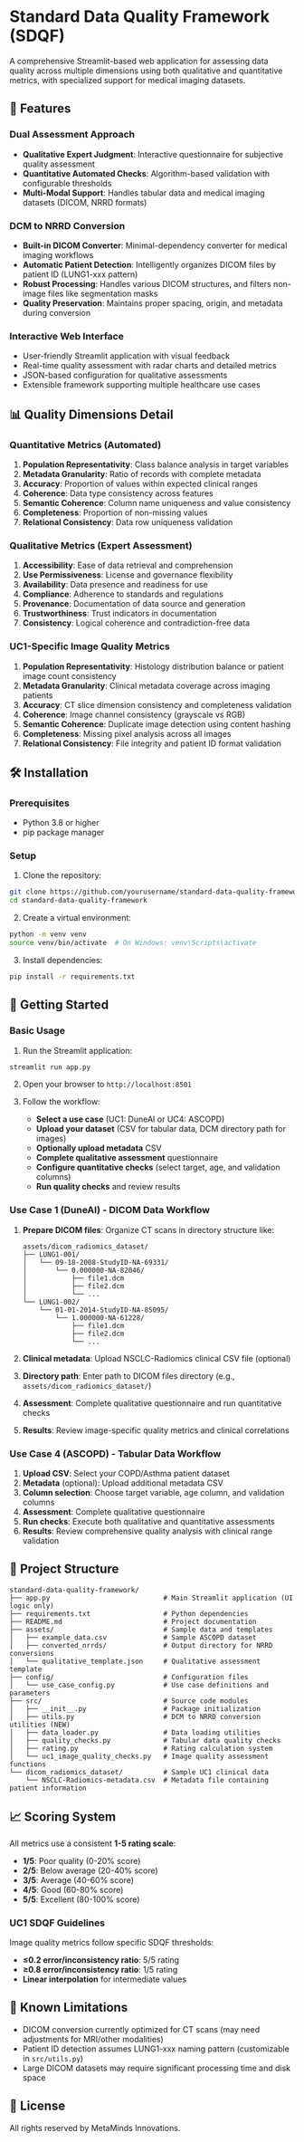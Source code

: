 # Standard Data Quality Framework (SDQF)

A comprehensive Streamlit-based web application for assessing data quality across multiple dimensions using both
qualitative and quantitative metrics, with specialized support for medical imaging datasets.

## 🚀 Features

### Dual Assessment Approach

- **Qualitative Expert Judgment**: Interactive questionnaire for subjective quality assessment
- **Quantitative Automated Checks**: Algorithm-based validation with configurable thresholds
- **Multi-Modal Support**: Handles tabular data and medical imaging datasets (DICOM, NRRD formats)

### DCM to NRRD Conversion

- **Built-in DICOM Converter**: Minimal-dependency converter for medical imaging workflows
- **Automatic Patient Detection**: Intelligently organizes DICOM files by patient ID (LUNG1-xxx pattern)
- **Robust Processing**: Handles various DICOM structures, and filters non-image files like segmentation masks
- **Quality Preservation**: Maintains proper spacing, origin, and metadata during conversion

### Interactive Web Interface

- User-friendly Streamlit application with visual feedback
- Real-time quality assessment with radar charts and detailed metrics
- JSON-based configuration for qualitative assessments
- Extensible framework supporting multiple healthcare use cases

## 📊 Quality Dimensions Detail

### Quantitative Metrics (Automated)

1. **Population Representativity**: Class balance analysis in target variables
2. **Metadata Granularity**: Ratio of records with complete metadata
3. **Accuracy**: Proportion of values within expected clinical ranges
4. **Coherence**: Data type consistency across features
5. **Semantic Coherence**: Column name uniqueness and value consistency
6. **Completeness**: Proportion of non-missing values
7. **Relational Consistency**: Data row uniqueness validation

### Qualitative Metrics (Expert Assessment)

1. **Accessibility**: Ease of data retrieval and comprehension
2. **Use Permissiveness**: License and governance flexibility
3. **Availability**: Data presence and readiness for use
4. **Compliance**: Adherence to standards and regulations
5. **Provenance**: Documentation of data source and generation
6. **Trustworthiness**: Trust indicators in documentation
7. **Consistency**: Logical coherence and contradiction-free data

### UC1-Specific Image Quality Metrics

1. **Population Representativity**: Histology distribution balance or patient image count consistency
2. **Metadata Granularity**: Clinical metadata coverage across imaging patients
3. **Accuracy**: CT slice dimension consistency and completeness validation
4. **Coherence**: Image channel consistency (grayscale vs RGB)
5. **Semantic Coherence**: Duplicate image detection using content hashing
6. **Completeness**: Missing pixel analysis across all images
7. **Relational Consistency**: File integrity and patient ID format validation

## 🛠️ Installation

### Prerequisites

- Python 3.8 or higher
- pip package manager

### Setup

1. Clone the repository:

```bash
git clone https://github.com/yourusername/standard-data-quality-framework.git
cd standard-data-quality-framework
```

2. Create a virtual environment:

```bash
python -m venv venv
source venv/bin/activate  # On Windows: venv\Scripts\activate
```

3. Install dependencies:

```bash
pip install -r requirements.txt
```

## 🚦 Getting Started

### Basic Usage

1. Run the Streamlit application:

```bash
streamlit run app.py
```

2. Open your browser to `http://localhost:8501`

3. Follow the workflow:
    - **Select a use case** (UC1: DuneAI or UC4: ASCOPD)
    - **Upload your dataset** (CSV for tabular data, DCM directory path for images)
    - **Optionally upload metadata** CSV
    - **Complete qualitative assessment** questionnaire
    - **Configure quantitative checks** (select target, age, and validation columns)
    - **Run quality checks** and review results

### Use Case 1 (DuneAI) - DICOM Data Workflow

1. **Prepare DICOM files**: Organize CT scans in directory structure like:
   ```
   assets/dicom_radiomics_dataset/
   ├── LUNG1-001/
   │   └── 09-18-2008-StudyID-NA-69331/
   │       └── 0.000000-NA-82046/
   │           ├── file1.dcm
   │           ├── file2.dcm
   │           └── ...
   └── LUNG1-002/
       └── 01-01-2014-StudyID-NA-85095/
           └── 1.000000-NA-61228/
               ├── file1.dcm
               ├── file2.dcm
               └── ...
   ```

2. **Clinical metadata**: Upload NSCLC-Radiomics clinical CSV file (optional)
3. **Directory path**: Enter path to DICOM files directory (e.g., `assets/dicom_radiomics_dataset/`)
4. **Assessment**: Complete qualitative questionnaire and run quantitative checks
5. **Results**: Review image-specific quality metrics and clinical correlations

### Use Case 4 (ASCOPD) - Tabular Data Workflow

1. **Upload CSV**: Select your COPD/Asthma patient dataset
2. **Metadata** (optional): Upload additional metadata CSV
3. **Column selection**: Choose target variable, age column, and validation columns
4. **Assessment**: Complete qualitative questionnaire
5. **Run checks**: Execute both qualitative and quantitative assessments
6. **Results**: Review comprehensive quality analysis with clinical range validation

## 📁 Project Structure

```
standard-data-quality-framework/
├── app.py                            # Main Streamlit application (UI logic only)
├── requirements.txt                  # Python dependencies
├── README.md                         # Project documentation
├── assets/                           # Sample data and templates
│   ├── example_data.csv              # Sample ASCOPD dataset
│   ├── converted_nrrds/              # Output directory for NRRD conversions
│   └── qualitative_template.json     # Qualitative assessment template
├── config/                           # Configuration files
│   └── use_case_config.py            # Use case definitions and parameters
├── src/                              # Source code modules
│   ├── __init__.py                   # Package initialization
│   ├── utils.py                      # DCM to NRRD conversion utilities (NEW)
│   ├── data_loader.py                # Data loading utilities
│   ├── quality_checks.py             # Tabular data quality checks
│   ├── rating.py                     # Rating calculation system
│   └── uc1_image_quality_checks.py   # Image quality assessment functions
└── dicom_radiomics_dataset/          # Sample UC1 clinical data
    └── NSCLC-Radiomics-metadata.csv  # Metadata file containing patient information
```

## 📈 Scoring System

All metrics use a consistent **1-5 rating scale**:

- **1/5**: Poor quality (0-20% score)
- **2/5**: Below average (20-40% score)
- **3/5**: Average (40-60% score)
- **4/5**: Good (60-80% score)
- **5/5**: Excellent (80-100% score)

### UC1 SDQF Guidelines

Image quality metrics follow specific SDQF thresholds:

- **≤0.2 error/inconsistency ratio**: 5/5 rating
- **≥0.8 error/inconsistency ratio**: 1/5 rating
- **Linear interpolation** for intermediate values

## 🚨 Known Limitations

- DICOM conversion currently optimized for CT scans (may need adjustments for MRI/other modalities)
- Patient ID detection assumes LUNG1-xxx naming pattern (customizable in `src/utils.py`)
- Large DICOM datasets may require significant processing time and disk space

## 📜 License
All rights reserved by MetaMinds Innovations.
